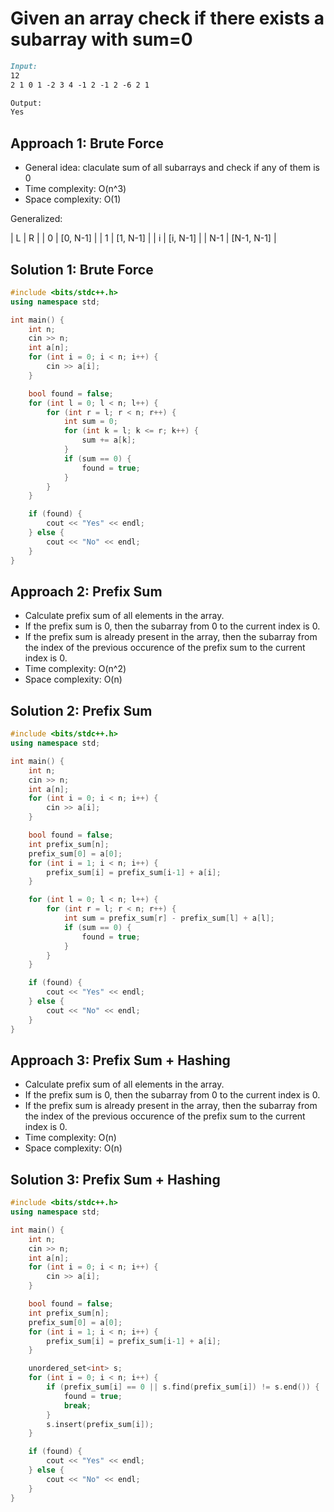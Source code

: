 # Given an array check if there exists a subarray with sum=0

```md
Input:
12
2 1 0 1 -2 3 4 -1 2 -1 2 -6 2 1

Output:
Yes
```

## Approach 1: Brute Force
- General idea: claculate sum of all subarrays and check if any of them is 0
- Time complexity: O(n^3)
- Space complexity: O(1)

Generalized:
<!-- mkae a table  -->
| L | R |
| 0 | [0, N-1] |
| 1 | [1, N-1] |
| i | [i, N-1] |
| N-1 | [N-1, N-1] |

## Solution 1: Brute Force
```cpp
#include <bits/stdc++.h>
using namespace std;

int main() {
    int n;
    cin >> n;
    int a[n];
    for (int i = 0; i < n; i++) {
        cin >> a[i];
    }

    bool found = false;
    for (int l = 0; l < n; l++) {
        for (int r = l; r < n; r++) {
            int sum = 0;
            for (int k = l; k <= r; k++) {
                sum += a[k];
            }
            if (sum == 0) {
                found = true;
            }
        }
    }

    if (found) {
        cout << "Yes" << endl;
    } else {
        cout << "No" << endl;
    }
}
```

## Approach 2: Prefix Sum
- Calculate prefix sum of all elements in the array. 
- If the prefix sum is 0, then the subarray from 0 to the current index is 0. 
- If the prefix sum is already present in the array, then the subarray from the index of the previous occurence of the prefix sum to the current index is 0. 
- Time complexity: O(n^2)
- Space complexity: O(n)

## Solution 2: Prefix Sum
```cpp
#include <bits/stdc++.h>
using namespace std;

int main() {
    int n;
    cin >> n;
    int a[n];
    for (int i = 0; i < n; i++) {
        cin >> a[i];
    }

    bool found = false;
    int prefix_sum[n];
    prefix_sum[0] = a[0];
    for (int i = 1; i < n; i++) {
        prefix_sum[i] = prefix_sum[i-1] + a[i];
    }

    for (int l = 0; l < n; l++) {
        for (int r = l; r < n; r++) {
            int sum = prefix_sum[r] - prefix_sum[l] + a[l];
            if (sum == 0) {
                found = true;
            }
        }
    }

    if (found) {
        cout << "Yes" << endl;
    } else {
        cout << "No" << endl;
    }
}
```

## Approach 3: Prefix Sum + Hashing 
- Calculate prefix sum of all elements in the array. 
- If the prefix sum is 0, then the subarray from 0 to the current index is 0.
- If the prefix sum is already present in the array, then the subarray from the index of the previous occurence of the prefix sum to the current index is 0. 
- Time complexity: O(n)
- Space complexity: O(n)

## Solution 3: Prefix Sum + Hashing
```cpp
#include <bits/stdc++.h>
using namespace std;

int main() {
    int n;
    cin >> n;
    int a[n];
    for (int i = 0; i < n; i++) {
        cin >> a[i];
    }

    bool found = false;
    int prefix_sum[n];
    prefix_sum[0] = a[0];
    for (int i = 1; i < n; i++) {
        prefix_sum[i] = prefix_sum[i-1] + a[i];
    }

    unordered_set<int> s;
    for (int i = 0; i < n; i++) {
        if (prefix_sum[i] == 0 || s.find(prefix_sum[i]) != s.end()) {
            found = true;
            break;
        }
        s.insert(prefix_sum[i]);
    }

    if (found) {
        cout << "Yes" << endl;
    } else {
        cout << "No" << endl;
    }
}
```
